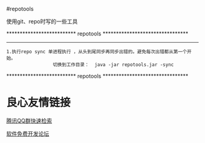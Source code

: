 #repotools

使用git、repo时写的一些工具

************************** repotools ******************************** 
********      
    1.执行repo sync 单进程执行 ，从头到尾同步再同步出错的。避免每次出错都从第一个开始。
                     切换到工作目录：  java -jar repotools.jar -sync

************************** repotools ********************************


 # 良心友情链接

[腾讯QQ群快速检索](http://u.720life.cn/s/8cf73f7c)

[软件免费开发论坛](http://u.720life.cn/s/bbb01dc0)
